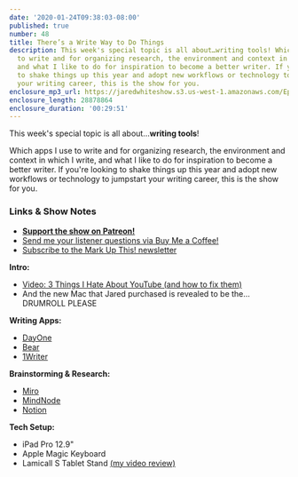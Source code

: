 ```yaml
---
date: '2020-01-24T09:38:03-08:00'
published: true
number: 48
title: There’s a Write Way to Do Things
description: This week's special topic is all about…writing tools! Which apps I use
  to write and for organizing research, the environment and context in which I write,
  and what I like to do for inspiration to become a better writer. If you're looking
  to shake things up this year and adopt new workflows or technology to jumpstart
  your writing career, this is the show for you.
enclosure_mp3_url: https://jaredwhiteshow.s3.us-west-1.amazonaws.com/Episode%2048%20-%20Theres%20a%20Write%20Way%20to%20Do%20Things.mp3
enclosure_length: 28878864
enclosure_duration: '00:29:51'
---
```


This week's special topic is all about…**writing tools**!

Which apps I use to write and for organizing research, the environment and context in which I write, and what I like to do for inspiration to become a better writer. If you're looking to shake things up this year and adopt new workflows or technology to jumpstart your writing career, this is the show for you.

### Links & Show Notes

* <a href="https://www.patreon.com/essentiallifejared" rel="payment"><strong>Support the show on Patreon!</strong></a>
* [Send me your listener questions via Buy Me a Coffee!](https://www.buymeacoffee.com/jaredwhite)
* [Subscribe to the Mark Up This! newsletter](https://jaredwhite.com/newsletters/)

**Intro:**

* [Video: 3 Things I Hate About YouTube (and how to fix them)](https://www.youtube.com/watch?v=88ZK1vzt67Y&list=PLip2suM9jXCOtgbwtz05ScC2QzGXuI-tI&index=7)
* And the new Mac that Jared purchased is revealed to be the…DRUMROLL PLEASE

**Writing Apps:**

* [DayOne](https://dayoneapp.com)
* [Bear](https://bear.app)
* [1Writer](http://1writerapp.com)

**Brainstorming & Research:**

* [Miro](https://miro.com)
* [MindNode](https://mindnode.com)
* [Notion](https://www.notion.so)

**Tech Setup:**

* iPad Pro 12.9"
* Apple Magic Keyboard
* Lamicall S Tablet Stand [(my video review)](https://www.youtube.com/watch?v=9EdBGk83RVw)